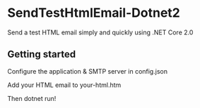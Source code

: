 # SendTestHtmlEmail-Dotnet2
Send a test HTML email simply and quickly using .NET Core 2.0

## Getting started

Configure the application & SMTP server in config.json

Add your HTML email to your-html.htm

Then dotnet run!
